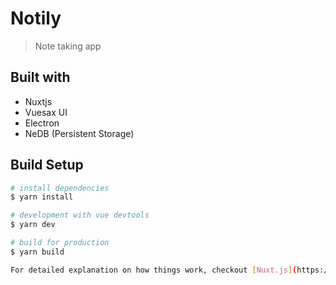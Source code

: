 # Notily

> Note taking app

## Built with

- Nuxtjs
- Vuesax UI
- Electron
- NeDB (Persistent Storage)

## Build Setup

```bash
# install dependencies
$ yarn install

# development with vue devtools
$ yarn dev

# build for production
$ yarn build

For detailed explanation on how things work, checkout [Nuxt.js](https://github.com/nuxt/nuxt.js), [Electron.js](https://electronjs.org/), and [electron-builder](https://www.electron.build/).
```
